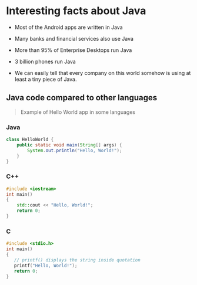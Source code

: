 # Interesting facts about Java

* Most of the Android apps are written in Java

* Many banks and financial services also use Java

* More than 95% of Enterprise Desktops run Java

* 3 billion phones run Java

* We can easily tell that every company on this world somehow is using at least a tiny piece of Java.

## Java code compared to other languages

> Example of Hello World app in some languages

### Java

```java
class HelloWorld {
    public static void main(String[] args) {
        System.out.println("Hello, World!");
    }
}
```

### C++

```cpp
#include <iostream>
int main()
{
    std::cout << "Hello, World!";
    return 0;
}
```

### C

```c
#include <stdio.h>
int main()
{
   // printf() displays the string inside quotation
   printf("Hello, World!");
   return 0;
}
```